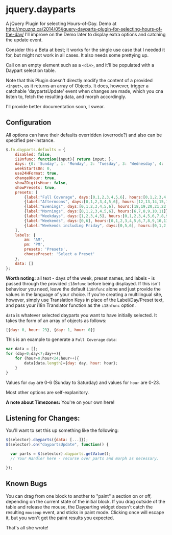 jquery.dayparts
===============

A jQuery Plugin for selecting Hours-of-Day.  Demo at http://mcuznz.ca/2014/05/jquery-dayparts-plugin-for-selecting-hours-of-the-day/
I'll improve on the Demo later to display extra options and catching the update event.

Consider this a Beta at best; it works for the single use case that I needed it for, but might not work in all cases.  It also needs some prettying up.

Call on an empty element such as a `<div>`, and it'll be populated with a Daypart selection table.

Note that this Plugin doesn't directly modify the content of a provided `<input>`, as it returns an array of Objects.  It does, however, trigger a catchable 'daypartsUpdate' event when changes are made, which you cna listen to, fetch the resulting data, and morph accordingly.

I'll provide better documentation soon, I swear.


Configuration
-------------

All options can have their defaults overridden (overrode?) and also can be specified per-instance.

```javascript
$.fn.dayparts.defaults = {
    disabled: false, 
    i18nfunc: function(input){ return input; },
    days: {0: 'Sunday', 1: 'Monday', 2: 'Tuesday', 3: 'Wednesday', 4: 'Thursday', 5: 'Friday', 6: 'Saturday'},
    weekStartsOn: 0,
    use24HFormat: true,
    change0Hour: true,
    show2DigitsHour: false,
    showPresets: true,
    presets: [
        {label:"Full Coverage", days:[0,1,2,3,4,5,6], hours:[0,1,2,3,4,5,6,7,8,9,10,11,12,13,14,15,16,17,18,19,20,21,22,23]},
        {label:"Afternoons", days:[0,1,2,3,4,5,6], hours:[12,13,14,15,16,17]},
        {label:"Evenings", days:[0,1,2,3,4,5,6], hours:[18,19,20,21,22,23]},
        {label:"Mornings", days:[0,1,2,3,4,5,6], hours:[6,7,8,9,10,11]},
        {label:"Weekdays", days:[1,2,3,4,5], hours:[0,1,2,3,4,5,6,7,8,9,10,11,12,13,14,15,16,17,18,19,20,21,22,23]},
        {label:"Weekends", days:[0,6], hours:[0,1,2,3,4,5,6,7,8,9,10,11,12,13,14,15,16,17,18,19,20,21,22,23]},
        {label:"Weekends including Friday", days:[0,5,6], hours:[0,1,2,3,4,5,6,7,8,9,10,11,12,13,14,15,16,17,18,19,20,21,22,23]}
    ],
    labels: {
        am: 'AM',
        pm: 'PM',
        presets: 'Presets',
        choosePreset: 'Select a Preset'
    },
    data: []
};
```

__Worth noting:__ all text - days of the week, preset names, and labels - is passed through the provided `i18nfunc` before being displayed.  If this isn't behaviour you need, leave the default `i18nfunc` alone and just provide the values in the language of your choice.  If you're creating a multilingual site, however, simply use Translation Keys in place of the Label/Day/Preset text, and pass your i18n Translator function as the `i18nfunc` option.

`data` is whatever selected dayparts you want to have initially selected.  It takes the form of an array of objects as follows:
```javascript
[{day: 0, hour: 23}, {day: 1, hour: 0}]
```
This is an example to generate a `Full Coverage` `data`:
```javascript
var data = [];
for (day=0;day<7;day++){
    for (hour=0;hour<24;hour++){
        data[data.length]={day: day, hour: hour};
    }
}
```


Values for `day` are 0-6 (Sunday to Saturday) and values for `hour` are 0-23.


Most other options are self-explanitory.

__A note about Timezones:__ You're on your own here!


Listening for Changes:
----------------------

You'll want to set this up something like the following:
```javascript
$(selector).dayparts({data: [...]});
$(selector).on("daypartsUpdate", function() {

  var parts = $(selector).dayparts.getValue();
  // Your Handler here - recurse over parts and morph as necessary.

});
```

Known Bugs
----------

You can drag from one block to another to "paint" a section on or off, depending on the current state of the initial block. If you drag outside of the table and release the mouse, the Dayparting widget doesn't catch the resulting `mouseup` event, and sticks in paint mode. Clicking once will escape it, but you won't get the paint results you expected.


That's all she wrote!
